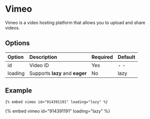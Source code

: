 # Vimeo

Vimeo is a video hosting platform that allows you to upload and share videos.

## Options

| Option  | Description                     | Required | Default |
| :------ | :------------------------------ | :------- | :------ |
| id      | Video ID                        | Yes      | - -     |
| loading | Supports **lazy** and **eager** | No       | lazy    |

## Example

<!-- embed ignore begin -->

```text
{% embed vimeo id="914391191" loading="lazy" %}
```

<!-- embed ignore end -->

{% embed vimeo id="914391191" loading="lazy" %}
